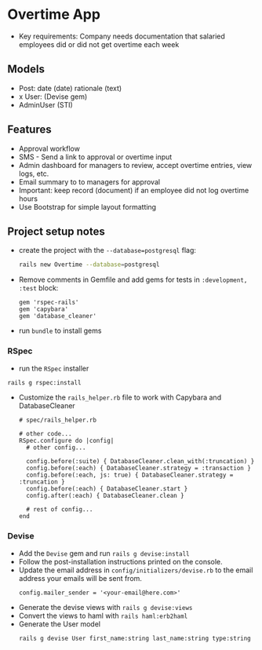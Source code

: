 # Overtime App

* Key requirements: Company needs documentation that salaried employees did or did not get overtime each week

## Models
* Post: date (date) rationale (text)
* x User: (Devise gem)
* AdminUser (STI)

## Features
* Approval workflow
* SMS - Send a link to approval or overtime input
* Admin dashboard for managers to review, accept overtime entries, view logs, etc.
* Email summary to to managers for approval
* Important: keep record (document) if an employee did not log overtime hours
* Use Bootstrap for simple layout formatting

## Project setup notes

* create the project with the `--database=postgresql` flag:

  ```bash
  rails new Overtime --database=postgresql
  ```

* Remove comments in Gemfile and add gems for tests in `:development, :test` block:

  ```
  gem 'rspec-rails'
  gem 'capybara'
  gem 'database_cleaner'
  ```
* run `bundle` to install gems

### RSpec
* run the `RSpec` installer
```bash
rails g rspec:install
```

* Customize the `rails_helper.rb` file to work with Capybara and DatabaseCleaner
  ```
  # spec/rails_helper.rb

  # other code...
  RSpec.configure do |config|
    # other config...

    config.before(:suite) { DatabaseCleaner.clean_with(:truncation) }
    config.before(:each) { DatabaseCleaner.strategy = :transaction }
    config.before(:each, js: true) { DatabaseCleaner.strategy = :truncation }
    config.before(:each) { DatabaseCleaner.start }
    config.after(:each) { DatabaseCleaner.clean } 

    # rest of config...
  end

### Devise
* Add the `Devise` gem and run `rails g devise:install`
* Follow the post-installation instructions printed on the console.
* Update the email address in `config/initializers/devise.rb` to the email address
  your emails will be sent from.
  ```
  config.mailer_sender = '<your-email@here.com>'
  ```
* Generate the devise views with `rails g devise:views`
* Convert the views to haml with `rails haml:erb2haml`
* Generate the User model
  ```
  rails g devise User first_name:string last_name:string type:string
  ```

